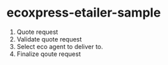 # ecoxpress-etailer-sample

1. Quote request
2. Validate quote request
3. Select eco agent to deliver to.
4. Finalize qoute request
